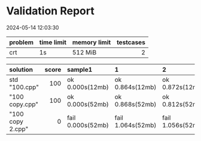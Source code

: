 # Validation Report

2024-05-14 12:03:30

| problem   | time limit   | memory limit   |   testcases |
|:----------|:-------------|:---------------|------------:|
| crt       | 1s           | 512 MiB        |           2 |

| solution         |   score | sample1           | 1                 | 2                 |
|:-----------------|--------:|:------------------|:------------------|:------------------|
| std "100.cpp"    |     100 | ok 0.000s(12mb)   | ok 0.864s(12mb)   | ok 0.872s(12mb)   |
| "100 copy.cpp"   |     100 | ok 0.000s(52mb)   | ok 0.868s(52mb)   | ok 0.812s(52mb)   |
| "100 copy 2.cpp" |       0 | fail 0.000s(52mb) | fail 1.064s(52mb) | fail 1.056s(52mb) |
